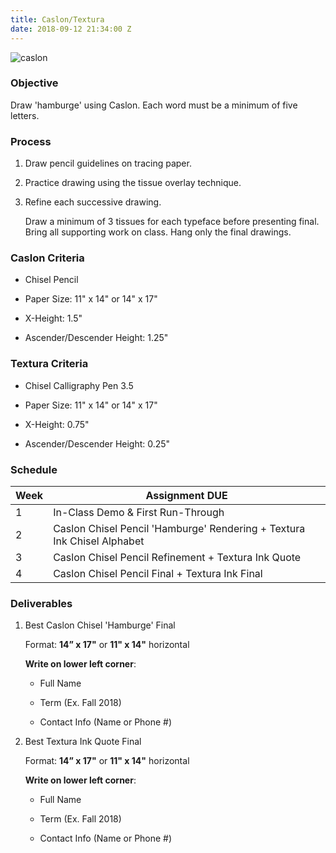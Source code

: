 ```yaml
---
title: Caslon/Textura
date: 2018-09-12 21:34:00 Z
---
```


![caslon](https://i.imgur.com/bmf6KUh.jpg)

### Objective

Draw 'hamburge' using Caslon.
Each word must be a minimum of five letters.

### Process

1. Draw pencil guidelines on tracing paper.

2. Practice drawing using the tissue overlay technique.
   

3. Refine each successive drawing.

   Draw a minimum of 3 tissues for each typeface before presenting final. Bring all supporting work on class. Hang only the final drawings.

### Caslon Criteria

* Chisel Pencil

* Paper Size: 11" x 14" or 14" x 17"

* X-Height: 1.5"

* Ascender/Descender Height: 1.25"

### Textura Criteria

* Chisel Calligraphy Pen 3.5

* Paper Size: 11" x 14" or 14" x 17"

* X-Height: 0.75"

* Ascender/Descender Height: 0.25"

### Schedule

Week | Assignment DUE
--- | ---
1 | In-Class Demo & First Run-Through
2 | Caslon Chisel Pencil 'Hamburge' Rendering \+ Textura Ink Chisel Alphabet
3 | Caslon Chisel Pencil Refinement \+ Textura Ink Quote
4 | Caslon Chisel Pencil Final \+ Textura Ink Final

### Deliverables

1. Best Caslon Chisel 'Hamburge' Final

   Format: **14” x 17"** or **11" x 14"** horizontal

   **Write on lower left corner**:

   * Full Name

   * Term (Ex. Fall 2018)

   * Contact Info (Name or Phone #)

2. Best Textura Ink Quote Final

   Format: **14” x 17"** or **11" x 14"** horizontal

   **Write on lower left corner**:

   * Full Name

   * Term (Ex. Fall 2018)

   * Contact Info (Name or Phone #)